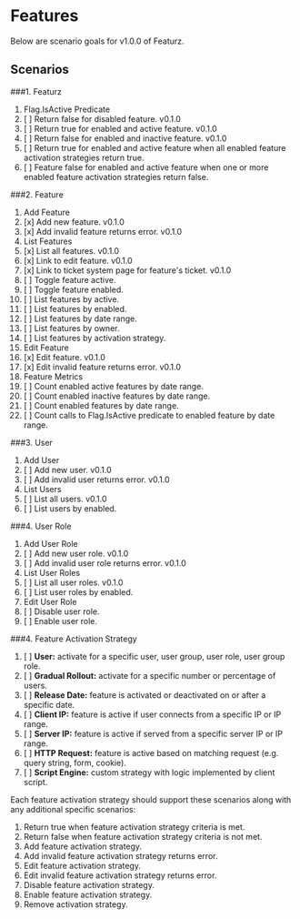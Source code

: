 Features
========

Below are scenario goals for v1.0.0 of Featurz.

Scenarios
---------

###1. Featurz

1. Flag.IsActive Predicate
  1. [ ] Return false for disabled feature. v0.1.0
  1. [ ] Return true for enabled and active feature. v0.1.0
  1. [ ] Return false for enabled and inactive feature. v0.1.0
  1. [ ] Return true for enabled and active feature when all enabled feature activation strategies return true.
  1. [ ] Feature false for enabled and active feature when one or more enabled feature activation strategies return false.

###2. Feature

1. Add Feature
  1. [x] Add new feature. v0.1.0
  1. [x] Add invalid feature returns error. v0.1.0
1. List Features
  1. [x] List all features. v0.1.0
  1. [x] Link to edit feature. v0.1.0
  1. [x] Link to ticket system page for feature's ticket. v0.1.0
  1. [ ] Toggle feature active.
  1. [ ] Toggle feature enabled.
  1. [ ] List features by active.
  1. [ ] List features by enabled.  
  1. [ ] List features by date range.
  1. [ ] List features by owner.
  1. [ ] List features by activation strategy.
1. Edit Feature
  1. [x] Edit feature. v0.1.0
  1. [x] Edit invalid feature returns error. v0.1.0
1. Feature Metrics
  1. [ ] Count enabled active features by date range.
  1. [ ] Count enabled inactive features by date range.
  1. [ ] Count enabled features by date range.
  1. [ ] Count calls to Flag.IsActive predicate to enabled feature by date range.

###3. User

1. Add User
  1. [ ] Add new user. v0.1.0
  1. [ ] Add invalid user returns error. v0.1.0
1. List Users
  1. [ ] List all users. v0.1.0
  1. [ ] List users by enabled.

###4. User Role

1. Add User Role
  1. [ ] Add new user role. v0.1.0
  1. [ ] Add invalid user role returns error. v0.1.0
1. List User Roles
  1. [ ] List all user roles. v0.1.0
  1. [ ] List user roles by enabled. 
1. Edit User Role
  1. [ ] Disable user role.
  1. [ ] Enable user role.

###4. Feature Activation Strategy

1. [ ] **User:** activate for a specific user, user group, user role, user group role.
1. [ ] **Gradual Rollout:** activate for a specific number or percentage of users.
1. [ ] **Release Date:** feature is activated or deactivated on or after a specific date.
1. [ ] **Client IP:** feature is active if user connects from a specific IP or IP range.
1. [ ] **Server IP:** feature is active if served from a specific server IP or IP range.
1. [ ] **HTTP Request:** feature is active based on matching request (e.g. query string, form, cookie).
1. [ ] **Script Engine:** custom strategy with logic implemented by client script.

Each feature activation strategy should support these scenarios along with any additional specific scenarios:

1. Return true when feature activation strategy criteria is met.
1. Return false when feature activation strategy criteria is not met.
1. Add feature activation strategy.
1. Add invalid feature activation strategy returns error.
1. Edit feature activation strategy.
1. Edit invalid feature activation strategy returns error.
1. Disable feature activation strategy.
1. Enable feature activation strategy.
1. Remove activation strategy.